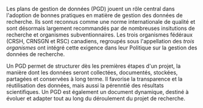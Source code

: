 Les plans de gestion de données (PGD) jouent un rôle central dans l'adoption de bonnes pratiques en matière de gestion des données de recherche. Ils sont reconnus comme une norme internationale de qualité et sont désormais largement recommandés par de nombreuses insitutions de recherche et organismes subventionnaires. 
Les trois organismes fédéraux (CRSH, CRNSGN et RSC) canadiens, regroupés sous l'appellation des _trois organismes_ ont intégré cette exigence dans leur Politique sur la gestion des données de recherche. 

Un PGD permet de structurer dès les premières étapes d'un projet, la manière dont les données seront collectées, documentés, stockées, partagées et conservées à long terme. Il favorise la transparence et la réutilisation des données, mais aussi la pérenntié des résultats scientifiques. Un PGD est également un document dynamique, destiné à évoluer et adapter tout au long du déroulement du projet de recherche. 

